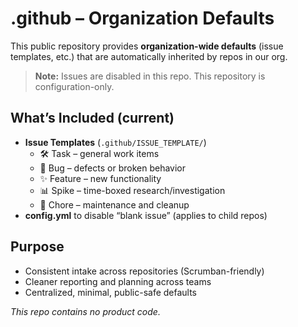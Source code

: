 # .github – Organization Defaults

This public repository provides **organization-wide defaults** (issue templates, etc.) that are automatically inherited by repos in our org.

> **Note:** Issues are disabled in this repo. This repository is configuration-only.

## What’s Included (current)

- **Issue Templates** (`.github/ISSUE_TEMPLATE/`)
  - 🛠 Task – general work items
  - 🐞 Bug – defects or broken behavior
  - ✨ Feature – new functionality
  - 📊 Spike – time-boxed research/investigation
  - 🧹 Chore – maintenance and cleanup
- **config.yml** to disable “blank issue” (applies to child repos)

## Purpose

- Consistent intake across repositories (Scrumban-friendly)
- Cleaner reporting and planning across teams
- Centralized, minimal, public-safe defaults

_This repo contains no product code._
